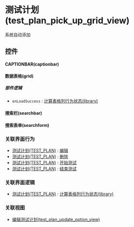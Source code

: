 # 测试计划(test_plan_pick_up_grid_view)  <!-- {docsify-ignore-all} -->


系统自动添加



## 控件
#### CAPTIONBAR(captionbar)
#### 数据表格(grid)

##### 部件逻辑
* `onLoadSuccess` : [计算表格列行为状态(library)](module/TestMgmt/test_plan/uilogic/calc_column_action_state)
#### 搜索栏(searchbar)
#### 搜索表单(searchform)


### 关联界面行为
  * [测试计划(TEST_PLAN)](module/TestMgmt/test_plan) : [编辑](module/TestMgmt/test_plan#界面行为)
  * [测试计划(TEST_PLAN)](module/TestMgmt/test_plan) : [删除](module/TestMgmt/test_plan#界面行为)
  * [测试计划(TEST_PLAN)](module/TestMgmt/test_plan) : [开始测试](module/TestMgmt/test_plan#界面行为)
  * [测试计划(TEST_PLAN)](module/TestMgmt/test_plan) : [结束测试](module/TestMgmt/test_plan#界面行为)

### 关联界面逻辑
  * [测试计划(TEST_PLAN)](module/TestMgmt/test_plan) : [计算表格列行为状态(library)](module/TestMgmt/test_plan/uilogic/calc_column_action_state)

### 关联视图
  * [编辑测试计划(test_plan_update_option_view)](app/view/test_plan_update_option_view)

<script>
 const { createApp } = Vue
  createApp({
    data() {
      return {

      }
    }
  }).use(ElementPlus).mount('#app')
</script>